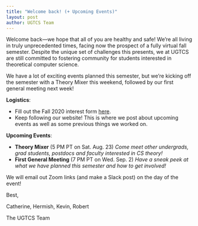 ```yaml
---
title: "Welcome back! (+ Upcoming Events)"
layout: post
author: UGTCS Team
---
```

Welcome back—we hope that all of you are healthy and safe! We’re all living in truly unprecedented times, facing now the prospect of a fully virtual fall semester. Despite the unique set of challenges this presents, we at UGTCS are still committed to fostering community for students interested in theoretical computer science. 

We have a lot of exciting events planned this semester, but we’re kicking off the semester with a Theory Mixer this weekend, followed by our first general meeting next week!

**Logistics**:
- Fill out the Fall 2020 interest form [here](https://forms.gle/ptakp6L5JXsiKvBYA).
- Keep following our website! This is where we post about upcoming events as well as some previous things we worked on.
  
**Upcoming Events**:
- **Theory Mixer** (5 PM PT on Sat. Aug. 23) *Come meet other undergrads, grad students, postdocs and faculty interested in CS theory!*
- **First General Meeting** (7 PM PT on Wed. Sep. 2) *Have a sneak peek at what we have planned this semester and how to get involved!*

We will email out Zoom links (and make a Slack post) on the day of the event!

Best,

Catherine, Hermish, Kevin, Robert

The UGTCS Team
